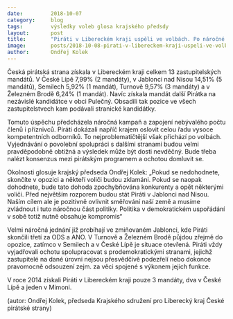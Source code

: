 ```yaml
---
date:         2018-10-07
category:     blog
tags:         výsledky voleb glosa krajského předsdy
layout:       post
title:        "Piráti v Libereckém kraji uspěli ve volbách. Po náročné kampani je však čeká to nejtěžší." 
image:        posts/2018-10-08-pirati-v-libereckem-kraji-uspeli-ve-volbach.png
author:       Ondřej Kolek
---
```


Česká pirátská strana získala v Libereckém kraji celkem 13 zastupitelských mandátů. V České Lípě 7,99% (2 mandáty), v Jablonci nad Nisou 14,51% (5 mandátů), Semilech 5,92% (1 mandát), Turnově 9,57% (3 mandáty) a v Železném Brodě 6,24% (1 mandát). Navíc získala mandát další Pirátka na nezávislé kandidátce v obci Pulečný. Obsadili tak pozice ve všech zastupitelstvech kam podávali stranické kandidátky.

Tomuto úspěchu předcházela náročná kampaň a zapojení nebývalého počtu členů i příznivců. Piráti dokázali napříč krajem oslovit celou řadu vysoce kompetentních odborníků. To nejproblematičtější však přichází po volbách. Vyjednávání o povolební spolupráci s dalšími stranami budou velmi pravděpodobně obtížná a výsledek může být dosti nevděčný. Bude třeba nalézt konsenzus mezi pirátským programem a ochotou domluvit se. 

Okolnosti glosuje krajský předseda Ondřej Kolek: „Pokud se nedohodnete, skončíte v opozici a někteří voliči budou zklamáni. Pokud se naopak dohodnete, bude tato dohoda
zpochybňována konkurenty a opět některými voliči. Před největším rozporem budou stát Piráti v Jablonci nad Nisou. Naším cílem ale je pozitivně ovlivnit směřování naší země a musíme zvládnout i tuto náročnou část politiky. Politika v demokratickém uspořádání v sobě totiž nutně obsahuje kompromis“

Velmi náročná jednání již probíhají ve zmiňovaném Jablonci, kde Piráti skončili třetí za ODS a ANO. V Turnově a Železném Brodě půjdou zřejmě do opozice, zatímco v Semilech a v České Lípě je situace otevřená. Piráti vždy vyjadřovali ochotu spolupracovat s prodemokratickými stranami, jejichž zastupitelé na dané úrovni nejsou přesvědčivě podezřelí nebo dokonce pravomocně odsouzení zejm. za věci spojené s výkonem jejich funkce.

V roce 2014 získali Piráti v Libereckém kraji pouze 3 mandáty, dva v České Lípě a jeden v Mimoni.

(autor: Ondřej Kolek, předseda Krajského sdružení pro Liberecký kraj České pirátské strany)